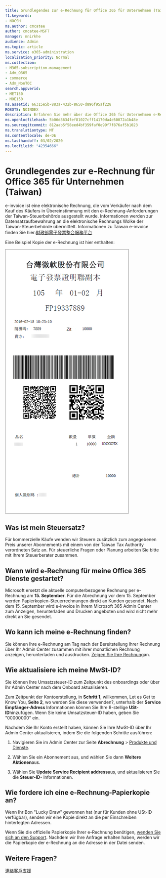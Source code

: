 ```yaml
---
title: Grundlegendes zur e-Rechnung für Office 365 für Unternehmen (Taiwan)
f1.keywords:
- NOCSH
ms.author: cmcatee
author: cmcatee-MSFT
manager: mnirkhe
audience: Admin
ms.topic: article
ms.service: o365-administration
localization_priority: Normal
ms.collection:
- M365-subscription-management
- Adm_O365
- commerce
- Adm_NonTOC
search.appverid:
- MET150
- MOE150
ms.assetid: 66315e5b-883a-432b-8650-d896f95af228
ROBOTS: NOINDEX
description: Erfahren Sie mehr über die Office 365 für Unternehmen e-Rechnung für Taiwan.
ms.openlocfilehash: 5b06d8634fef81027cff14170da4e50072a1b48e
ms.sourcegitcommit: 812aab5f58eed4bf359faf0e99f7f876af5b1023
ms.translationtype: MT
ms.contentlocale: de-DE
ms.lasthandoff: 03/02/2020
ms.locfileid: "42354666"
---
```

# <a name="understand-your-e-invoice-for-office-365-for-business-taiwan"></a>Grundlegendes zur e-Rechnung für Office 365 für Unternehmen (Taiwan)

e-invoice ist eine elektronische Rechnung, die vom Verkäufer nach dem Kauf des Käufers in Übereinstimmung mit den e-Rechnung-Anforderungen der Taiwan-Steuerbehörde ausgestellt wurde. Informationen werden zur Datensatzaufbewahrung an die elektronische Rechnungs Wolke der Taiwan-Steuerbehörde übermittelt. Informationen zu Taiwan e-invoice finden Sie hier:<a href="https://www.einvoice.nat.gov.tw/" target="_blank">財政部電子發票整合服務平台</a>
  
Eine Beispiel Kopie der e-Rechnung ist hier enthalten:
  
![Die e-Rechnung von Taiwan.](../../media/01a275ad-54a9-4b76-ac03-4b288508b161.png)
  
## <a name="what-is-my-tax-rate"></a>Was ist mein Steuersatz?

Für kommerzielle Käufe wenden wir Steuern zusätzlich zum angegebenen Preis unserer Abonnements mit einem von der Taiwan Tax Authority verordneten Satz an. Für steuerliche Fragen oder Planung arbeiten Sie bitte mit Ihrem Steuerberater zusammen.
  
## <a name="when-will-e-invoice-start-for-my-office-365-services"></a>Wann wird e-Rechnung für meine Office 365 Dienste gestartet?

Microsoft ersetzt die aktuelle computerbezogene Rechnung per e-Rechnung am **15. September**. Für die Abrechnung vor dem 15. September werden Papierkopien-Steuerrechnungen direkt an Kunden gesendet. Nach dem 15. September wird e-Invoice in Ihrem Microsoft 365 Admin Center zum Anzeigen, herunterladen und Drucken angeboten und wird nicht mehr direkt an Sie gesendet. 
  
## <a name="where-can-i-find-my-e-invoice"></a>Wo kann ich meine e-Rechnung finden?

Sie können Ihre e-Rechnung am Tag nach der Bereitstellung Ihrer Rechnung über Ihr Admin Center zusammen mit ihrer monatlichen Rechnung anzeigen, herunterladen und ausdrucken. [Zeigen Sie Ihre Rechnung](view-your-bill-or-invoice.md)an.
  
## <a name="how-do-i-update-my-vat-id"></a>Wie aktualisiere ich meine MwSt-ID?

Sie können Ihre Umsatzsteuer-ID zum Zeitpunkt des onboardings oder über Ihr Admin Center nach dem Onboard aktualisieren.
  
Zum Zeitpunkt der Kontoerstellung, in **Schritt 1**, willkommen, Let es Get to Know You, **Seite 2**, wo werden Sie diese verwenden?, unterhalb der **Service Empfänger-Adress** Informationen können Sie Ihre 8-stellige **USt-ID**hinzufügen. Wenn Sie keine Umsatzsteuer-ID haben, geben Sie "00000000" ein.
  
Nachdem Sie Ihr Konto erstellt haben, können Sie Ihre MwSt-ID über Ihr Admin Center aktualisieren, indem Sie die folgenden Schritte ausführen:
  
1. Navigieren Sie im Admin Center zur Seite **Abrechnung** \> <a href="https://go.microsoft.com/fwlink/p/?linkid=842054" target="_blank">Produkte und Dienste</a>.
    
2. Wählen Sie ein Abonnement aus, und wählen Sie dann **Weitere Aktionen**aus.
    
3. Wählen Sie **Update Service Recipient address**aus, und aktualisieren Sie die **Steuer-ID-** Informationen. 
    
## <a name="how-do-i-request-an-e-invoice-paper-copy"></a>Wie fordere ich eine e-Rechnung-Papierkopie an?

Wenn Ihr Bon "Lucky Draw" gewonnen hat (nur für Kunden ohne USt-ID verfügbar), senden wir eine Kopie direkt an die per Einschreiben hinterlegten Adressen.
  
Wenn Sie die offizielle Papierkopie Ihrer e-Rechnung benötigen, [wenden Sie sich an den Support](../../admin/contact-support-for-business-products.md). Nachdem wir Ihre Anfrage erhalten haben, werden wir die Papierkopie der e-Rechnung an die Adresse in der Datei senden.
  
## <a name="more-questions"></a>Weitere Fragen?

[連絡客戶支援](../../admin/contact-support-for-business-products.md)